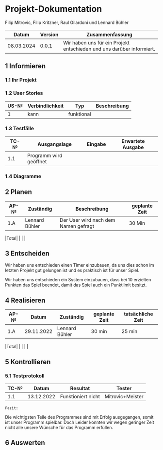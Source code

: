 # Projekt-Dokumentation



Filip Mitrovic, Filip Kritzner, Raul Gilardoni und Lennard Bühler

| Datum | Version | Zusammenfassung                                              |
| ----- | ------- | ------------------------------------------------------------ |
|   08.03.2024    | 0.0.1   |  Wir haben uns für ein Projekt entschieden und uns darüber informiert.|


## 1 Informieren

### 1.1 Ihr Projekt






### 1.2 User Stories

| US-№ | Verbindlichkeit | Typ  | Beschreibung                       |
| ---- | --------------- | ---- | ---------------------------------- |
| 1    |       kann         |   funktional   |   |











### 1.3 Testfälle

| TC-№ | Ausgangslage | Eingabe | Erwartete Ausgabe |
| ---- | ------------ | ------- | ----------------- |
| 1.1  |      Programm wird geöffnet        |        |                   |



### 1.4 Diagramme




## 2 Planen

| AP-№ | Zuständig | Beschreibung | geplante Zeit |
| ---- |  --------- | ------------ | ------------- |
| 1.A  |           Lennard Bühler       |  Der User wird nach dem Namen gefragt            |   30 Min            |
    
|Total|    |      |        |




## 3 Entscheiden

Wir haben uns entschieden einen Timer einzubauen, da uns dies schon im letzten Projekt gut gelungen ist und es praktisch ist für unser Spiel.

Wir haben uns entschieden ein System einzubauen, dass bei 10 erzielten Punkten das Spiel beendet, damit das Spiel auch ein Punktlimit besitzt.


## 4 Realisieren

| AP-№ | Datum | Zuständig | geplante Zeit | tatsächliche Zeit |
| ---- | ----- | --------- | ------------- | ----------------- |
| 1.A  |    29.11.2022     |    Lennard Bühler       |      30 min         |        25 min           |

|Total|       |        |          |       |



## 5 Kontrollieren

### 5.1 Testprotokoll

| TC-№ | Datum | Resultat | Tester |
| ---- | ----- | -------- | ------ |
| 1.1  |    13.12.2022   |     Funktioniert nicht     |  Mitrovic+Meister      |


`Fazit:`

Die wichtigsten Teile des Programmes sind mit Erfolg ausgegangen, somit ist unser Programm spielbar. Doch Leider konnten wir wegen geringer Zeit nicht alle unsere Wünsche für das Programm erfüllen.

## 6 Auswerten

